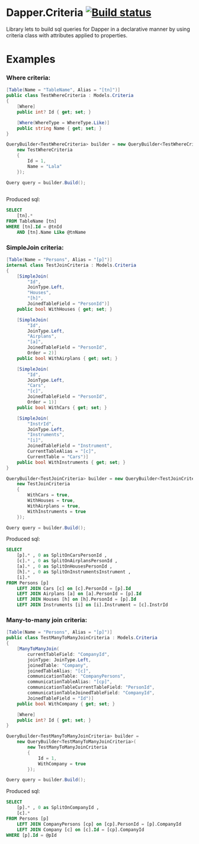 Dapper.Criteria [![Build status](https://ci.appveyor.com/api/projects/status/fh37rvrq5jyvw14o?svg=true)](https://ci.appveyor.com/project/spzSource/dapper-criteria)
==========================
Library lets to build sql queries for Dapper in a declarative manner by using criteria class with attributes applied to properties.


Examples
==========================

### Where criteria:

```cs
[Table(Name = "TableName", Alias = "[tn]")]
public class TestWhereCriteria : Models.Criteria
{
    [Where]
    public int? Id { get; set; }

    [Where(WhereType = WhereType.Like)]
    public string Name { get; set; }
}
```

```cs
QueryBuilder<TestWhereCriteria> builder = new QueryBuilder<TestWhereCriteria>(
    new TestWhereCriteria
    {
        Id = 1,
        Name = "Lala"
    });

Query query = builder.Build();
 
```
Produced sql:

```sql
SELECT 
    [tn].* 
FROM TableName [tn]  
WHERE [tn].Id = @tnId  
    AND [tn].Name Like @tnName 
```

### SimpleJoin criteria:

```cs
[Table(Name = "Persons", Alias = "[p]")]
internal class TestJoinCriteria : Models.Criteria
{
    [SimpleJoin(
        "Id", 
        JoinType.Left, 
        "Houses",
        "[h]",
        JoinedTableField = "PersonId")]
    public bool WithHouses { get; set; }

    [SimpleJoin(
        "Id", 
        JoinType.Left, 
        "Airplans", 
        "[a]",
        JoinedTableField = "PersonId", 
        Order = 2)]
    public bool WithAirplans { get; set; }

    [SimpleJoin(
        "Id", 
        JoinType.Left, 
        "Cars", 
        "[c]",
        JoinedTableField = "PersonId", 
        Order = 1)]
    public bool WithCars { get; set; }

    [SimpleJoin(
        "InstrId",
        JoinType.Left,
        "Instruments",
        "[i]",
        JoinedTableField = "Instrument",
        CurrentTableAlias = "[c]",
        CurrentTable = "Cars")]
    public bool WithInstruments { get; set; }
}
```

```cs
QueryBuilder<TestJoinCriteria> builder = new QueryBuilder<TestJoinCriteria>(
    new TestJoinCriteria
    {
        WithCars = true,
        WithHouses = true,
        WithAirplans = true,
        WithInstruments = true
    });

Query query = builder.Build();

```
Produced sql:

```sql
SELECT 
    [p].* , 0 as SplitOnCarsPersonId , 
    [c].* , 0 as SplitOnAirplansPersonId , 
    [a].* , 0 as SplitOnHousesPersonId , 
    [h].* , 0 as SplitOnInstrumentsInstrument , 
    [i].* 
FROM Persons [p]
    LEFT JOIN Cars [c] on [c].PersonId = [p].Id
    LEFT JOIN Airplans [a] on [a].PersonId = [p].Id
    LEFT JOIN Houses [h] on [h].PersonId = [p].Id
    LEFT JOIN Instruments [i] on [i].Instrument = [c].InstrId
```

### Many-to-many join criteria:

```C#
[Table(Name = "Persons", Alias = "[p]")]
public class TestManyToManyJoinCriteria : Models.Criteria
{
    [ManyToManyJoin(
        currentTableField: "CompanyId", 
        joinType: JoinType.Left, 
        joinedTable: "Company", 
        joinedTableAlias: "[c]",
        communicationTable: "CompanyPersons", 
        communicationTableAlias: "[cp]",
        communicationTableCurrentTableField: "PersonId",
        communicationTableJoinedTableField: "CompanyId", 
        JoinedTableField = "Id")]
    public bool WithCompany { get; set; }

    [Where]
    public int? Id { get; set; }
}
```

```cs
QueryBuilder<TestManyToManyJoinCriteria> builder =
    new QueryBuilder<TestManyToManyJoinCriteria>(
        new TestManyToManyJoinCriteria
        {
            Id = 1,
            WithCompany = true
        });

Query query = builder.Build();
```
Produced sql:
```sql
SELECT 
    [p].* , 0 as SplitOnCompanyId , 
    [c].* 
FROM Persons [p]
    LEFT JOIN CompanyPersons [cp] on [cp].PersonId = [p].CompanyId
    LEFT JOIN Company [c] on [c].Id = [cp].CompanyId
WHERE [p].Id = @pId
```
